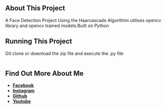 ## About This Project
A Face Detection Project Using the Haarcascade Algorithim utilises opencv library and opencv trained models.Built on Python 

## Running This Project
Git clone or download the zip file and execute the .py file

```python Face_detection.py
```
## Find Out More About Me

- **[Facebook](https://facebook.com/rafayrty)**
- **[Instagram](https://instagram.com/rafay_developer)**
- **[Github](https://github.com/rafayrty)**
- **[Youtube](https://www.youtube.com/channel/UCMIJqDasO3z_r98bjO726pQ)**